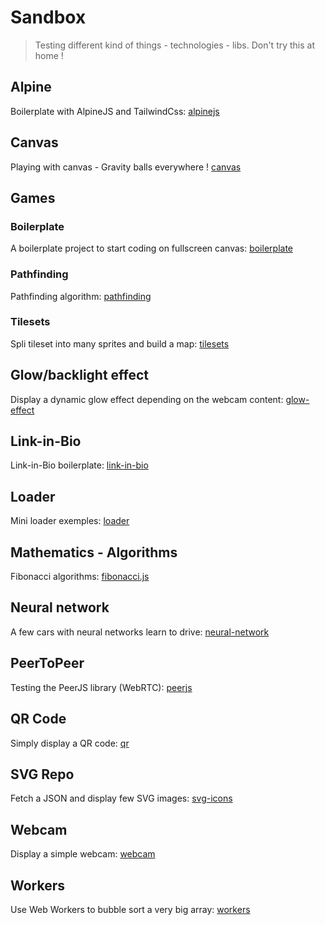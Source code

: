 # Sandbox
> Testing different kind of things - technologies - libs.
> Don't try this at home !



## Alpine
Boilerplate with AlpineJS and TailwindCss: [alpinejs](alpinejs)


## Canvas
Playing with canvas - Gravity balls everywhere ! [canvas](canvas)


## Games
### Boilerplate
A boilerplate project to start coding on fullscreen canvas: [boilerplate](games/boilerplate)

### Pathfinding
Pathfinding algorithm: [pathfinding](games/pathfinding)

### Tilesets
Spli tileset into many sprites and build a map: [tilesets](games/tilesets)


## Glow/backlight effect
Display a dynamic glow effect depending on the webcam content: [glow-effect](glow-effect)


## Link-in-Bio
Link-in-Bio boilerplate: [link-in-bio](link-in-bio)


## Loader
Mini loader exemples: [loader](loader)


## Mathematics - Algorithms
Fibonacci algorithms: [fibonacci.js](mathematics/fibonacci.js)


## Neural network
A few cars with neural networks learn to drive: [neural-network](neural-network)


## PeerToPeer
Testing the PeerJS library (WebRTC): [peerjs](peerjs)


## QR Code
Simply display a QR code: [qr](qr)


## SVG Repo
Fetch a JSON and display few SVG images: [svg-icons](svg-icons)


## Webcam
Display a simple webcam: [webcam](webcam)


## Workers
Use Web Workers to bubble sort a very big array: [workers](workers)
